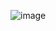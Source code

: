 ![image](https://github.com/terryyufei/FreeCodeCamp/assets/123143795/4274f571-d796-4172-91bc-87498af4e9f1)
